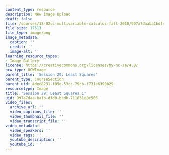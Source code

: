 ```yaml
---
content_type: resource
description: New image Upload
draft: false
file: /courses/18-02sc-multivariable-calculus-fall-2010/997a7daaba1bdfd0badb711831a8c506_MIT18_02SC_L9Brds_12.png
file_size: 17513
file_type: image/png
image_metadata:
  caption: ''
  credit: ''
  image-alt: ''
learning_resource_types:
- Image Gallery
license: https://creativecommons.org/licenses/by-nc-sa/4.0/
ocw_type: OCWImage
parent_title: 'Session 29: Least Squares'
parent_type: CourseSection
parent_uid: 4dee8231-f05e-53cc-79cb-f731a6390b29
resourcetype: Image
title: 'Session 29: Least Squares 1'
uid: 997a7daa-ba1b-dfd0-badb-711831a8c506
video_files:
  archive_url: ''
  video_captions_file: ''
  video_thumbnail_file: ''
  video_transcript_file: ''
video_metadata:
  video_speakers: ''
  video_tags: ''
  youtube_description: ''
  youtube_id: ''
---
```

